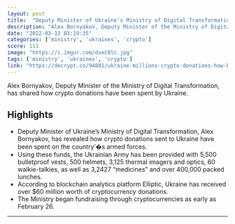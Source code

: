 ```yaml
---
layout: post
title:  "Deputy Minister of Ukraine’s Ministry of Digital Transformation: \"Each and every helmet and vest bought via crypto donations is currently saving Ukrainian soilders' lives. Huge thanks\""
description: "Alex Bornyakov, Deputy Minister of the Ministry of Digital Transformation, has shared how crypto donations have been spent by Ukraine."
date: "2022-03-13 03:19:35"
categories: ['ministry', 'ukraines', 'crypto']
score: 111
image: "https://i.imgur.com/dveC8lc.jpg"
tags: ['ministry', 'ukraines', 'crypto']
link: "https://decrypt.co/94881/ukraine-millions-crypto-donations-how-being-spent-army"
---
```


Alex Bornyakov, Deputy Minister of the Ministry of Digital Transformation, has shared how crypto donations have been spent by Ukraine.

## Highlights

- Deputy Minister of Ukraine’s Ministry of Digital Transformation, Alex Bornyakov, has revealed how crypto donations sent to Ukraine have been spent on the country’�s armed forces.
- Using these funds, the Ukrainian Army has been provided with 5,500 bulletproof vests, 500 helmets, 3,125 thermal imagers and optics, 60 walkie-talkies, as well as 3,2427 “medicines” and over 400,000 packed lunches.
- According to blockchain analytics platform Elliptic, Ukraine has received over $60 million worth of cryptocurrency donations.
- The Ministry began fundraising through cryptocurrencies as early as February 26.

---
